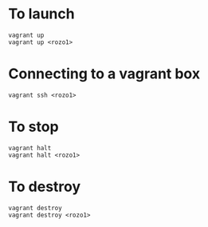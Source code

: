 # To launch

```
vagrant up
vagrant up <rozo1>
```

# Connecting to a vagrant box

```
vagrant ssh <rozo1>
```

# To stop

```
vagrant halt 
vagrant halt <rozo1>
```

# To destroy

```
vagrant destroy
vagrant destroy <rozo1>
```
